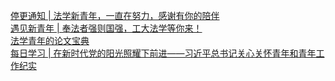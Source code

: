   
[停更通知 | 法学新青年，一直在努力，感谢有你的陪伴](http://www.dianyue.me/archives/108/gb3u4arof5vzad3s/)  
[遇见新青年 | 奉法者强则国强，工大法学等你来！](http://www.dianyue.me/archives/093/73ctbhsdwmh8o20n/)  
[法学青年的论文宝典](http://www.dianyue.me/archives/603/2citlb9hahpqthnl/)  
[每日学习 | 在新时代党的阳光照耀下前进——习近平总书记关心关怀青年和青年工作纪实](http://www.dianyue.me/archives/653/uofvq1u5rm47pi5f/)